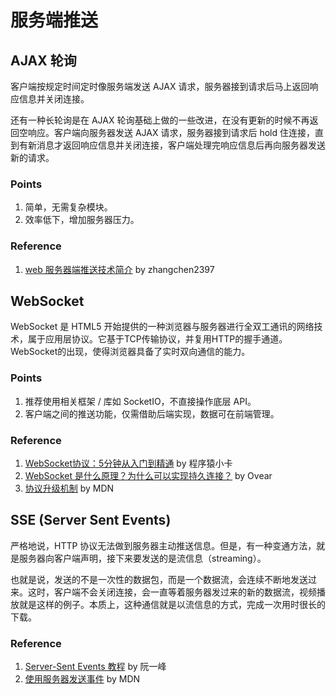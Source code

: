 # 服务端推送

## AJAX 轮询
客户端按规定时间定时像服务端发送 AJAX 请求，服务器接到请求后马上返回响应信息并关闭连接。

还有一种长轮询是在 AJAX 轮询基础上做的一些改进，在没有更新的时候不再返回空响应。客户端向服务器发送 AJAX 请求，服务器接到请求后 hold 住连接，直到有新消息才返回响应信息并关闭连接，客户端处理完响应信息后再向服务器发送新的请求。

### Points
1. 简单，无需复杂模块。
2. 效率低下，增加服务器压力。

### Reference
1. [web 服务器端推送技术简介](https://www.w3ctech.com/topic/1754) by zhangchen2397

## WebSocket
WebSocket 是 HTML5 开始提供的一种浏览器与服务器进行全双工通讯的网络技术，属于应用层协议。它基于TCP传输协议，并复用HTTP的握手通道。WebSocket的出现，使得浏览器具备了实时双向通信的能力。

### Points
1. 推荐使用相关框架 / 库如 SocketIO，不直接操作底层 API。
2. 客户端之间的推送功能，仅需借助后端实现，数据可在前端管理。

### Reference
1. [WebSocket协议：5分钟从入门到精通](https://www.cnblogs.com/chyingp/p/websocket-deep-in.html) by 程序猿小卡
2. [WebSocket 是什么原理？为什么可以实现持久连接？](https://www.zhihu.com/question/20215561) by Ovear
3. [协议升级机制](https://developer.mozilla.org/zh-CN/docs/Web/HTTP/Protocol_upgrade_mechanism) by MDN

## SSE (Server Sent Events)
严格地说，HTTP 协议无法做到服务器主动推送信息。但是，有一种变通方法，就是服务器向客户端声明，接下来要发送的是流信息（streaming）。

也就是说，发送的不是一次性的数据包，而是一个数据流，会连续不断地发送过来。这时，客户端不会关闭连接，会一直等着服务器发过来的新的数据流，视频播放就是这样的例子。本质上，这种通信就是以流信息的方式，完成一次用时很长的下载。

### Reference
1. [Server-Sent Events 教程](https://www.ruanyifeng.com/blog/2017/05/server-sent_events.html) by 阮一峰
2. [使用服务器发送事件](https://developer.mozilla.org/zh-CN/docs/Server-sent_events/Using_server-sent_events) by MDN
